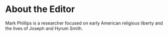 # About the Editor

Mark Phillips is a researcher focused on early American religious liberty and the lives of Joseph and Hyrum Smith.
